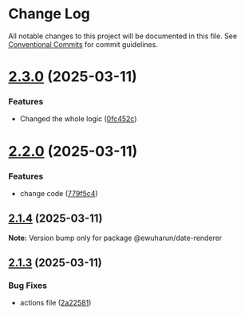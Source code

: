 # Change Log

All notable changes to this project will be documented in this file.
See [Conventional Commits](https://conventionalcommits.org) for commit guidelines.

# [2.3.0](https://github.com/ewuharun/monorepo/compare/@ewuharun/date-renderer@2.2.0...@ewuharun/date-renderer@2.3.0) (2025-03-11)


### Features

* Changed the whole logic ([0fc452c](https://github.com/ewuharun/monorepo/commit/0fc452c5524121e665bc1bb4feec729aa76b3991))





# [2.2.0](https://github.com/ewuharun/monorepo/compare/@ewuharun/date-renderer@2.1.4...@ewuharun/date-renderer@2.2.0) (2025-03-11)


### Features

* change code ([779f5c4](https://github.com/ewuharun/monorepo/commit/779f5c464dab61853f7ed6bd32d15f3f4fd3cbb2))





## [2.1.4](https://github.com/ewuharun/monorepo/compare/@ewuharun/date-renderer@2.1.3...@ewuharun/date-renderer@2.1.4) (2025-03-11)

**Note:** Version bump only for package @ewuharun/date-renderer





## [2.1.3](https://github.com/ewuharun/monorepo/compare/@ewuharun/date-renderer@2.1.2...@ewuharun/date-renderer@2.1.3) (2025-03-11)


### Bug Fixes

* actions file ([2a22581](https://github.com/ewuharun/monorepo/commit/2a225812522732be360f769f8489401f71faa66c))
